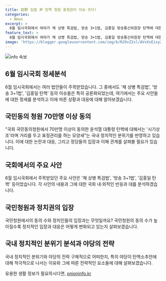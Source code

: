 ```yaml
---
title: 巨野 입법 尹 탄핵 청원 표정관리 이슈 뜨다!
categories:
  - News
excerpt: >
  6월 임시국회에서 여야가 채 상병 특검법, 방송 3+1법, 김홍일 방송통신위원장 탄핵에 대한 공세를 펼치고 있습니다. 민주당은 김홍일의 탄핵을 지지하지만 윤석열 대통령의 탄핵은 시기상조로 여기고 있습니다. 국민동의청원에서 70만명 이상의 동의를 받은 윤 대통령 탄핵안에 대해 민주당은 신중한 입장을 보이고 있으며, 야당은 여론을 환기하고 명분을 쌓는 전략을 펼치고 있습니다. 현재 김홍일 방통위원장의 사퇴 가능성과 국회의장의 법안 상정 여부가 주목을 받고 있습니다. 또한, 윤 대통령의 탄핵 청원이 여전히 증가하고 있어 야당에서도 주시하고 있는 상황입니다.
feature_text: >
  6월 임시국회에서 여야가 채 상병 특검법, 방송 3+1법, 김홍일 방송통신위원장 탄핵에 대한 공세를 펼치고 있습니다. 민주당은 김홍일의 탄핵을 지지하지만 윤석열 대통령의 탄핵은 시기상조로 여기고 있습니다. 국민동의청원에서 70만명 이상의 동의를 받은 윤 대통령 탄핵안에 대해 민주당은 신중한 입장을 보이고 있으며, 야당은 여론을 환기하고 명분을 쌓는 전략을 펼치고 있습니다. 현재 김홍일 방통위원장의 사퇴 가능성과 국회의장의 법안 상정 여부가 주목을 받고 있습니다. 또한, 윤 대통령의 탄핵 청원이 여전히 증가하고 있어 야당에서도 주시하고 있는 상황입니다.
image: 'https://blogger.googleusercontent.com/img/b/R29vZ2xl/AVvXsEixyZcFfHzMRdzZMjFBmAUKJYCLCGyLL1o632UiGVXcaFdKo_bkvkuCioo0uUKlGfBVcT3P84aROyZIXSBEx3Aw5nCQ3pTgDom1WDC4m8eifvWiAmWEEVb4x6G_l8C0QH225ldMjyaFvpxGEBGNO37VmDTDMHGhJPq73UglMfDca1-0aw/s1600/blogspot.png'
---
```


<p><img src="https://blogger.googleusercontent.com/img/b/R29vZ2xl/AVvXsEixyZcFfHzMRdzZMjFBmAUKJYCLCGyLL1o632UiGVXcaFdKo_bkvkuCioo0uUKlGfBVcT3P84aROyZIXSBEx3Aw5nCQ3pTgDom1WDC4m8eifvWiAmWEEVb4x6G_l8C0QH225ldMjyaFvpxGEBGNO37VmDTDMHGhJPq73UglMfDca1-0aw/s1600/blogspot.png" alt="info 속보" /></p>

<h2 data-ke-size="size26">6월 임시국회 정세분석</h2>

<p data-ke-size="size16">6월 임시국회에서는 여러 법안들이 주목받았습니다. 그 중에서도 '채 상병 특검법', '방송 3+1법', '김홍일 탄핵' 등의 이슈들은 특히 공론화되었는데, 여기에서는 주요 사안들에 대한 정세를 분석하고 이에 따른 상황과 대응에 대해 알아보겠습니다.</p>

<h2 data-ke-size="size26">국민동의 청원 70만명 이상 동의</h2>

<p data-ke-size="size16">"국회 국민동의청원에서 70만명 이상이 동의한 윤석열 대통령 탄핵에 대해서는 '시기상조'라며 거리를 두고 표정관리를 하는 모양새"는 국내 정치적인 분위기를 반영하고 있습니다. 이에 대한 논란과 대응, 그리고 정당들의 입장과 이해 관계를 살펴볼 필요가 있습니다.</p>

<h2 data-ke-size="size26">국회에서의 주요 사안</h2>

<p data-ke-size="size16">6월 임시국회에서 주목받았던 주요 사안은 '채 상병 특검법', '방송 3+1법', '김홍일 탄핵' 등이었습니다. 각 사안의 내용과 그에 대한 국회 내·외적인 반응과 대를 분석하겠습니다.</p>

<h2 data-ke-size="size26">국민청원과 정치권의 입장</h2>

<p data-ke-size="size16">국민청원에서의 동의 수와 정치인들의 입장과는 무엇일까요? 국민청원의 동의 수가 높아질수록 정치적인 입장과 대응은 어떻게 변화되고 있는지 살펴보겠습니다.</p>

<h2 data-ke-size="size26">국내 정치적인 분위기 분석과 야당의 전략</h2>

<p data-ke-size="size16">국내 정치적인 분위기와 야당의 전략 구체적으로 어떠한지, 특히 야당이 탄핵소추안에 대해 적극적으로 나서는 이유와 그에 따른 전략적인 요소들에 대해 살펴보겠습니다.</p>
유용한 생활 정보가 필요하시다면, <a href="https://onioninfo.kr" rel="dofollow">onioninfo.kr</a>


